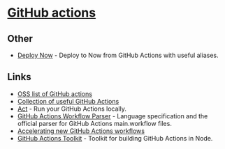 # [GitHub actions](https://github.com/features/actions)

## Other

- [Deploy Now](https://github.com/primer/deploy) - Deploy to Now from GitHub Actions with useful aliases.

## Links

- [OSS list of GitHub actions](https://github-actions.netlify.com/)
- [Collection of useful GitHub Actions](https://github.com/maddox/actions#readme)
- [Act](https://github.com/nektos/act) - Run your GitHub Actions locally.
- [GitHub Actions Workflow Parser](https://github.com/actions/workflow-parser) - Language specification and the official parser for GitHub Actions main.workflow files.
- [Accelerating new GitHub Actions workflows](https://github.com/actions/starter-workflows)
- [GitHub Actions Toolkit](https://github.com/JasonEtco/actions-toolkit) - Toolkit for building GitHub Actions in Node.
